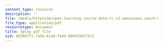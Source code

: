 ```yaml
---
content_type: resource
description: ''
file: /media/https%3A/open-learning-course-data-rc.s3.amazonaws.com/6-004-computation-structures-spring-2017/603067f17a5641a8fa4d666fd3b573c1_m42nkRJwCKY.pdf
file_type: application/pdf
resourcetype: Document
title: 3play pdf file
uid: 603067f1-7a56-41a8-fa4d-666fd3b573c1
---
```

